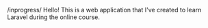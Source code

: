 /inprogress/
Hello!
This is a web application that I've created to learn Laravel during the online course.

